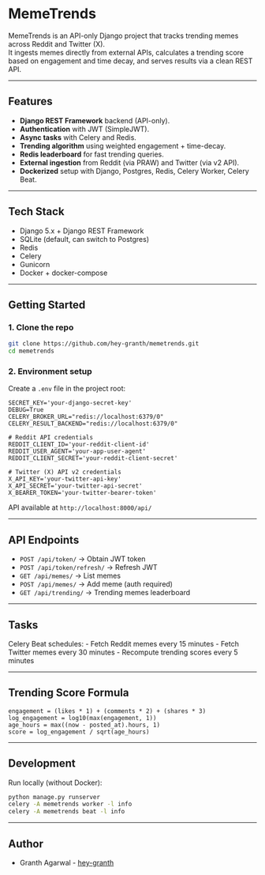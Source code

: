 # MemeTrends

MemeTrends is an API-only Django project that tracks trending memes
across Reddit and Twitter (X).\
It ingests memes directly from external APIs, calculates a trending
score based on engagement and time decay, and serves results via a clean
REST API.

------------------------------------------------------------------------

## Features

-   **Django REST Framework** backend (API-only).
-   **Authentication** with JWT (SimpleJWT).
-   **Async tasks** with Celery and Redis.
-   **Trending algorithm** using weighted engagement + time-decay.
-   **Redis leaderboard** for fast trending queries.
-   **External ingestion** from Reddit (via PRAW) and Twitter (via v2
    API).
-   **Dockerized** setup with Django, Postgres, Redis, Celery Worker,
    Celery Beat.

------------------------------------------------------------------------

## Tech Stack

-   Django 5.x + Django REST Framework
-   SQLite (default, can switch to Postgres)
-   Redis
-   Celery
-   Gunicorn
-   Docker + docker-compose

------------------------------------------------------------------------

## Getting Started

### 1. Clone the repo

``` bash
git clone https://github.com/hey-granth/memetrends.git
cd memetrends
```

### 2. Environment setup

Create a `.env` file in the project root:
    
    SECRET_KEY='your-django-secret-key'
    DEBUG=True
    CELERY_BROKER_URL="redis://localhost:6379/0"
    CELERY_RESULT_BACKEND="redis://localhost:6379/0"
    
    # Reddit API credentials
    REDDIT_CLIENT_ID='your-reddit-client-id'
    REDDIT_USER_AGENT='your-app-user-agent'
    REDDIT_CLIENT_SECRET='your-reddit-client-secret'
    
    # Twitter (X) API v2 credentials
    X_API_KEY='your-twitter-api-key'
    X_API_SECRET='your-twitter-api-secret'
    X_BEARER_TOKEN='your-twitter-bearer-token'

[//]: # (### 3. Build and run with Docker)

[//]: # ()
[//]: # (``` bash)

[//]: # (docker-compose build)

[//]: # (docker-compose up)

[//]: # (```)

API available at `http://localhost:8000/api/`

------------------------------------------------------------------------

## API Endpoints

-   `POST /api/token/` → Obtain JWT token
-   `POST /api/token/refresh/` → Refresh JWT
-   `GET /api/memes/` → List memes
-   `POST /api/memes/` → Add meme (auth required)
-   `GET /api/trending/` → Trending memes leaderboard

------------------------------------------------------------------------

## Tasks

Celery Beat schedules: - Fetch Reddit memes every 15 minutes - Fetch
Twitter memes every 30 minutes - Recompute trending scores every 5
minutes

------------------------------------------------------------------------

## Trending Score Formula

    engagement = (likes * 1) + (comments * 2) + (shares * 3)
    log_engagement = log10(max(engagement, 1))
    age_hours = max((now - posted_at).hours, 1)
    score = log_engagement / sqrt(age_hours)

------------------------------------------------------------------------

## Development

Run locally (without Docker):

``` bash
python manage.py runserver
celery -A memetrends worker -l info
celery -A memetrends beat -l info
```

------------------------------------------------------------------------

## Author
-   Granth Agarwal - [hey-granth](https://www.github.com/hey-granth)
